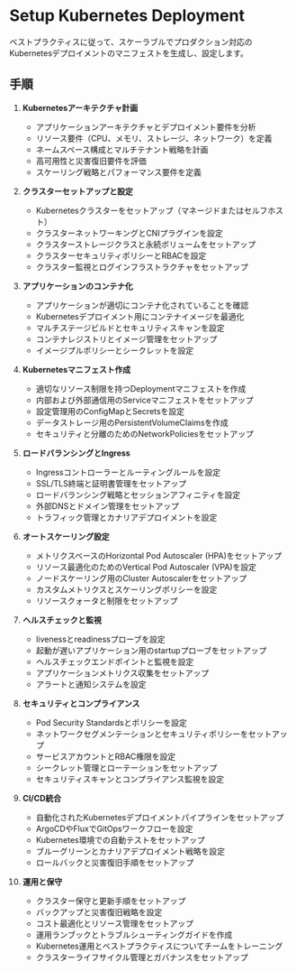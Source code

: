 # Setup Kubernetes Deployment

ベストプラクティスに従って、スケーラブルでプロダクション対応のKubernetesデプロイメントのマニフェストを生成し、設定します。

## 手順

1. **Kubernetesアーキテクチャ計画**
   - アプリケーションアーキテクチャとデプロイメント要件を分析
   - リソース要件（CPU、メモリ、ストレージ、ネットワーク）を定義
   - ネームスペース構成とマルチテナント戦略を計画
   - 高可用性と災害復旧要件を評価
   - スケーリング戦略とパフォーマンス要件を定義

2. **クラスターセットアップと設定**
   - Kubernetesクラスターをセットアップ（マネージドまたはセルフホスト）
   - クラスターネットワーキングとCNIプラグインを設定
   - クラスターストレージクラスと永続ボリュームをセットアップ
   - クラスターセキュリティポリシーとRBACを設定
   - クラスター監視とログインフラストラクチャをセットアップ

3. **アプリケーションのコンテナ化**
   - アプリケーションが適切にコンテナ化されていることを確認
   - Kubernetesデプロイメント用にコンテナイメージを最適化
   - マルチステージビルドとセキュリティスキャンを設定
   - コンテナレジストリとイメージ管理をセットアップ
   - イメージプルポリシーとシークレットを設定

4. **Kubernetesマニフェスト作成**
   - 適切なリソース制限を持つDeploymentマニフェストを作成
   - 内部および外部通信用のServiceマニフェストをセットアップ
   - 設定管理用のConfigMapとSecretsを設定
   - データストレージ用のPersistentVolumeClaimsを作成
   - セキュリティと分離のためのNetworkPoliciesをセットアップ

5. **ロードバランシングとIngress**
   - Ingressコントローラーとルーティングルールを設定
   - SSL/TLS終端と証明書管理をセットアップ
   - ロードバランシング戦略とセッションアフィニティを設定
   - 外部DNSとドメイン管理をセットアップ
   - トラフィック管理とカナリアデプロイメントを設定

6. **オートスケーリング設定**
   - メトリクスベースのHorizontal Pod Autoscaler (HPA)をセットアップ
   - リソース最適化のためのVertical Pod Autoscaler (VPA)を設定
   - ノードスケーリング用のCluster Autoscalerをセットアップ
   - カスタムメトリクスとスケーリングポリシーを設定
   - リソースクォータと制限をセットアップ

7. **ヘルスチェックと監視**
   - livenessとreadinessプローブを設定
   - 起動が遅いアプリケーション用のstartupプローブをセットアップ
   - ヘルスチェックエンドポイントと監視を設定
   - アプリケーションメトリクス収集をセットアップ
   - アラートと通知システムを設定

8. **セキュリティとコンプライアンス**
   - Pod Security Standardsとポリシーを設定
   - ネットワークセグメンテーションとセキュリティポリシーをセットアップ
   - サービスアカウントとRBAC権限を設定
   - シークレット管理とローテーションをセットアップ
   - セキュリティスキャンとコンプライアンス監視を設定

9. **CI/CD統合**
   - 自動化されたKubernetesデプロイメントパイプラインをセットアップ
   - ArgoCDやFluxでGitOpsワークフローを設定
   - Kubernetes環境での自動テストをセットアップ
   - ブルーグリーンとカナリアデプロイメント戦略を設定
   - ロールバックと災害復旧手順をセットアップ

10. **運用と保守**
    - クラスター保守と更新手順をセットアップ
    - バックアップと災害復旧戦略を設定
    - コスト最適化とリソース管理をセットアップ
    - 運用ランブックとトラブルシューティングガイドを作成
    - Kubernetes運用とベストプラクティスについてチームをトレーニング
    - クラスターライフサイクル管理とガバナンスをセットアップ